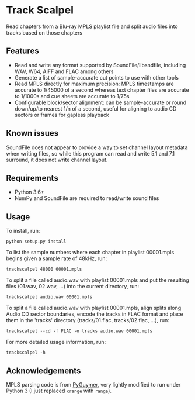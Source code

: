 # Track Scalpel

Read chapters from a Blu-ray MPLS playlist file and split audio files into
tracks based on those chapters

## Features

* Read and write any format supported by SoundFile/libsndfile, including
  WAV, W64, AIFF and FLAC among others
* Generate a list of sample-accurate cut points to use with other tools
* Read MPLS directly for maximum precision: MPLS timestamps are accurate to
  1/45000 of a second whereas text chapter files are accurate to 1/1000s and
  cue sheets are accurate to 1/75s
* Configurable block/sector alignment: can be sample-accurate or round
  down/up/to nearest 1/n of a second, useful for aligning to audio CD sectors
  or frames for gapless playback

## Known issues

SoundFile does not appear to provide a way to set channel layout metadata when
writing files, so while this program can read and write 5.1 and 7.1 surround,
it does not write channel layout.

## Requirements

* Python 3.6+
* NumPy and SoundFile are required to read/write sound files

## Usage

To install, run:

    python setup.py install

To list the sample numbers where each chapter in playlist 00001.mpls begins
given a sample rate of 48kHz, run:

    trackscalpel 48000 00001.mpls

To split a file called audio.wav with playlist 00001.mpls and put the resulting
files (01.wav, 02.wav, ...) into the current directory, run:

    trackscalpel audio.wav 00001.mpls

To split a file called audio.wav with playlist 00001.mpls, align splits along
Audio CD sector boundaries, encode the tracks in FLAC format and place them in
the 'tracks' directory (tracks/01.flac, tracks/02.flac, ...), run:

    trackscalpel --cd -f FLAC -o tracks audio.wav 00001.mpls

For more detailed usage information, run:

    trackscalpel -h

## Acknowledgements

MPLS parsing code is from [PyGuymer](https://github.com/Guymer/PyGuymer), very
lightly modified to run under Python 3 (I just replaced `xrange` with `range`).
